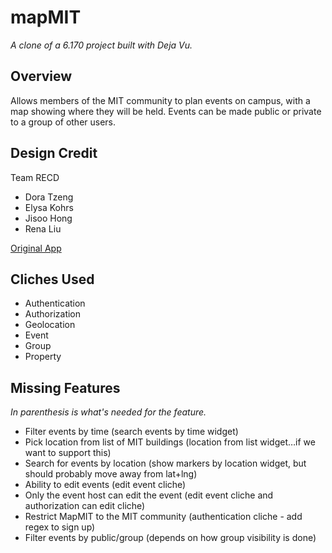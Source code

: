 # mapMIT

*A clone of a 6.170 project built with Deja Vu.*

## Overview
Allows members of the MIT community to plan events on campus, with a map showing where they will be held.
Events can be made public or private to a group of other users.

## Design Credit
Team RECD
- Dora Tzeng
- Elysa Kohrs
- Jisoo Hong
- Rena Liu

[Original App](http://mapmit.herokuapp.com/)

## Cliches Used
- Authentication
- Authorization
- Geolocation
- Event
- Group
- Property

## Missing Features
*In parenthesis is what's needed for the feature.*
- Filter events by time (search events by time widget)
- Pick location from list of MIT buildings (location from list widget…if we want to support this)
- Search for events by location (show markers by location widget, but should probably move away from lat+lng)
- Ability to edit events (edit event cliche)
- Only the event host can edit the event (edit event cliche and authorization can edit cliche)
- Restrict MapMIT to the MIT community (authentication cliche - add regex to sign up)
- Filter events by public/group (depends on how group visibility is done)
